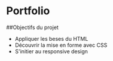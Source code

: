 # Portfolio

##Objectifs du projet 
- Appliquer les beses du HTML
- Découvrir la mise en forme avec CSS
- S'initier au responsive design 
